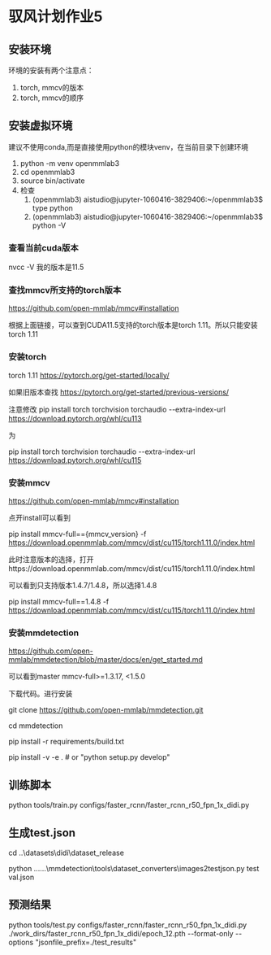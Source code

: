# 驭风计划作业5

## 安装环境
环境的安装有两个注意点：

1. torch, mmcv的版本
2. torch, mmcv的顺序

## 安装虚拟环境
建议不使用conda,而是直接使用python的模块venv，在当前目录下创建环境
1. python -m venv openmmlab3
2. cd openmmlab3
3. source bin/activate
4. 检查
   1. (openmmlab3) aistudio@jupyter-1060416-3829406:~/openmmlab3$ type python
   2. (openmmlab3) aistudio@jupyter-1060416-3829406:~/openmmlab3$ python -V


### 查看当前cuda版本
nvcc -V
我的版本是11.5

### 查找mmcv所支持的torch版本
https://github.com/open-mmlab/mmcv#installation

根据上面链接，可以查到CUDA11.5支持的torch版本是torch 1.11。所以只能安装torch 1.11

### 安装torch
torch 1.11 https://pytorch.org/get-started/locally/

如果旧版本查找 https://pytorch.org/get-started/previous-versions/

注意修改
pip install torch torchvision torchaudio --extra-index-url https://download.pytorch.org/whl/cu113

为

pip install torch torchvision torchaudio --extra-index-url https://download.pytorch.org/whl/cu115

### 安装mmcv
https://github.com/open-mmlab/mmcv#installation

点开install可以看到

pip install mmcv-full=={mmcv_version} -f https://download.openmmlab.com/mmcv/dist/cu115/torch1.11.0/index.html

此时注意版本的选择，打开https://download.openmmlab.com/mmcv/dist/cu115/torch1.11.0/index.html

可以看到只支持版本1.4.7/1.4.8，所以选择1.4.8

pip install mmcv-full==1.4.8 -f https://download.openmmlab.com/mmcv/dist/cu115/torch1.11.0/index.html

### 安装mmdetection
https://github.com/open-mmlab/mmdetection/blob/master/docs/en/get_started.md

可以看到master	mmcv-full>=1.3.17, <1.5.0

下载代码。进行安装

git clone https://github.com/open-mmlab/mmdetection.git

cd mmdetection

pip install -r requirements/build.txt

pip install -v -e .  # or "python setup.py develop"

## 训练脚本
python tools/train.py configs/faster_rcnn/faster_rcnn_r50_fpn_1x_didi.py

## 生成test.json
cd ..\datasets\didi\dataset_release

python ..\..\..\mmdetection\tools\dataset_converters\images2testjson.py test val.json

## 预测结果
python tools/test.py  configs/faster_rcnn/faster_rcnn_r50_fpn_1x_didi.py ./work_dirs/faster_rcnn_r50_fpn_1x_didi/epoch_12.pth --format-only --options "jsonfile_prefix=./test_results"
